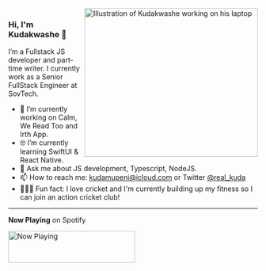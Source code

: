 <img marginTop="0" align="right" src="https://github.com/2wce/2wce.github.io/blob/develop/src/assets/illustrations/dev.svg" alt="Illustration of Kudakwashe working on his laptop" width=350px height=300px/>

### Hi, I'm Kudakwashe 👋

I’m a Fullstack JS developer and part-time writer. I currently work as a Senior FullStack Engineer at SovTech. 

- 📱  I’m currently working on Calm, We Read Too and Irth App.
- 🤓 I’m currently learning SwiftUI & React Native.
- 💬  Ask me about JS development, Typescript, NodeJS.
- 📫  How to reach me: kudamupeni@icloud.com or Twitter [@real_kuda](https://twitter.com/real_kuda)
- 🚴🏽‍♀️  Fun fact: I love cricket and I'm currently building up my fitness so I can join an action cricket club!

---

**Now Playing** on Spotify

<a href="https://now-playing-profile-pied.vercel.app/now-playing?open">
    <img src="https://now-playing-profile-pied.vercel.app/now-playing" width="256" height="64" alt="Now Playing">
</a>
